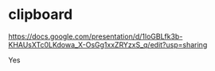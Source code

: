 # clipboard
https://docs.google.com/presentation/d/1loGBLfk3b-KHAUsXTc0LKdowa_X-OsGg1xxZRYzxS_q/edit?usp=sharing  

Yes  
